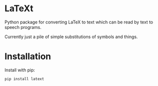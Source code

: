 # LaTeXt
Python package for converting LaTeX to text which can be read by text to speech programs.

Currently just a pile of simple substitutions of symbols and things.

# Installation
Install with pip:
```
pip install latext
```
